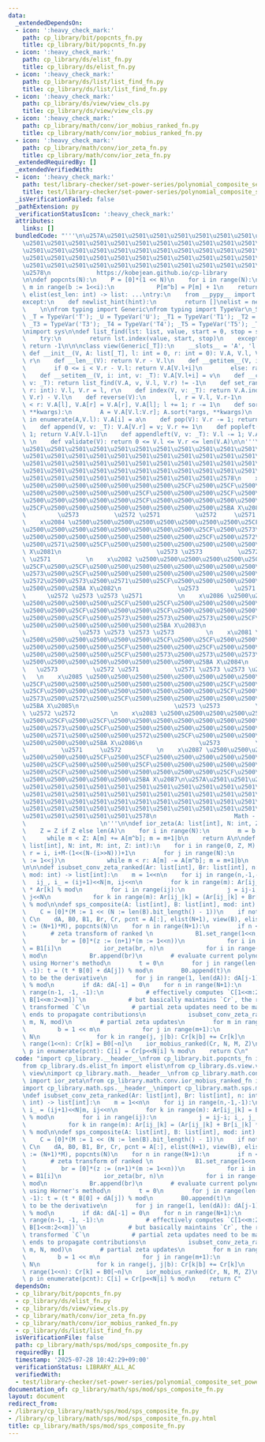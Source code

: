 ```yaml
---
data:
  _extendedDependsOn:
  - icon: ':heavy_check_mark:'
    path: cp_library/bit/popcnts_fn.py
    title: cp_library/bit/popcnts_fn.py
  - icon: ':heavy_check_mark:'
    path: cp_library/ds/elist_fn.py
    title: cp_library/ds/elist_fn.py
  - icon: ':heavy_check_mark:'
    path: cp_library/ds/list/list_find_fn.py
    title: cp_library/ds/list/list_find_fn.py
  - icon: ':heavy_check_mark:'
    path: cp_library/ds/view/view_cls.py
    title: cp_library/ds/view/view_cls.py
  - icon: ':heavy_check_mark:'
    path: cp_library/math/conv/ior_mobius_ranked_fn.py
    title: cp_library/math/conv/ior_mobius_ranked_fn.py
  - icon: ':heavy_check_mark:'
    path: cp_library/math/conv/ior_zeta_fn.py
    title: cp_library/math/conv/ior_zeta_fn.py
  _extendedRequiredBy: []
  _extendedVerifiedWith:
  - icon: ':heavy_check_mark:'
    path: test/library-checker/set-power-series/polynomial_composite_set_power_series.test.py
    title: test/library-checker/set-power-series/polynomial_composite_set_power_series.test.py
  _isVerificationFailed: false
  _pathExtension: py
  _verificationStatusIcon: ':heavy_check_mark:'
  attributes:
    links: []
  bundledCode: "'''\n\u257A\u2501\u2501\u2501\u2501\u2501\u2501\u2501\u2501\u2501\u2501\
    \u2501\u2501\u2501\u2501\u2501\u2501\u2501\u2501\u2501\u2501\u2501\u2501\u2501\
    \u2501\u2501\u2501\u2501\u2501\u2501\u2501\u2501\u2501\u2501\u2501\u2501\u2501\
    \u2501\u2501\u2501\u2501\u2501\u2501\u2501\u2501\u2501\u2501\u2501\u2501\u2501\
    \u2501\u2501\u2501\u2501\u2501\u2501\u2501\u2501\u2501\u2501\u2501\u2501\u2501\
    \u2578\n             https://kobejean.github.io/cp-library               \n'''\n\
    \n\ndef popcnts(N):\n    P = [0]*(1 << N)\n    for i in range(N):\n        for\
    \ m in range(b := 1<<i):\n            P[m^b] = P[m] + 1\n    return P\n\n\ndef\
    \ elist(est_len: int) -> list: ...\ntry:\n    from __pypy__ import newlist_hint\n\
    except:\n    def newlist_hint(hint):\n        return []\nelist = newlist_hint\n\
    \    \n\nfrom typing import Generic\nfrom typing import TypeVar\n_S = TypeVar('S');\
    \ _T = TypeVar('T'); _U = TypeVar('U'); _T1 = TypeVar('T1'); _T2 = TypeVar('T2');\
    \ _T3 = TypeVar('T3'); _T4 = TypeVar('T4'); _T5 = TypeVar('T5'); _T6 = TypeVar('T6')\n\
    \nimport sys\n\ndef list_find(lst: list, value, start = 0, stop = sys.maxsize):\n\
    \    try:\n        return lst.index(value, start, stop)\n    except:\n       \
    \ return -1\n\n\nclass view(Generic[_T]):\n    __slots__ = 'A', 'l', 'r'\n   \
    \ def __init__(V, A: list[_T], l: int = 0, r: int = 0): V.A, V.l, V.r = A, l,\
    \ r\n    def __len__(V): return V.r - V.l\n    def __getitem__(V, i: int): \n\
    \        if 0 <= i < V.r - V.l: return V.A[V.l+i]\n        else: raise IndexError\n\
    \    def __setitem__(V, i: int, v: _T): V.A[V.l+i] = v\n    def __contains__(V,\
    \ v: _T): return list_find(V.A, v, V.l, V.r) != -1\n    def set_range(V, l: int,\
    \ r: int): V.l, V.r = l, r\n    def index(V, v: _T): return V.A.index(v, V.l,\
    \ V.r) - V.l\n    def reverse(V):\n        l, r = V.l, V.r-1\n        while l\
    \ < r: V.A[l], V.A[r] = V.A[r], V.A[l]; l += 1; r -= 1\n    def sort(V, /, *args,\
    \ **kwargs):\n        A = V.A[V.l:V.r]; A.sort(*args, **kwargs)\n        for i,a\
    \ in enumerate(A,V.l): V.A[i] = a\n    def pop(V): V.r -= 1; return V.A[V.r]\n\
    \    def append(V, v: _T): V.A[V.r] = v; V.r += 1\n    def popleft(V): V.l +=\
    \ 1; return V.A[V.l-1]\n    def appendleft(V, v: _T): V.l -= 1; V.A[V.l] = v;\
    \ \n    def validate(V): return 0 <= V.l <= V.r <= len(V.A)\n\n'''\n\u257A\u2501\
    \u2501\u2501\u2501\u2501\u2501\u2501\u2501\u2501\u2501\u2501\u2501\u2501\u2501\
    \u2501\u2501\u2501\u2501\u2501\u2501\u2501\u2501\u2501\u2501\u2501\u2501\u2501\
    \u2501\u2501\u2501\u2501\u2501\u2501\u2501\u2501\u2501\u2501\u2501\u2501\u2501\
    \u2501\u2501\u2501\u2501\u2501\u2501\u2501\u2501\u2501\u2501\u2501\u2501\u2501\
    \u2501\u2501\u2501\u2501\u2501\u2501\u2501\u2501\u2501\u2578\n    x\u2080 \u2500\
    \u2500\u2500\u2500\u2500\u2500\u2500\u2500\u25CF\u2500\u25CF\u2500\u2500\u2500\
    \u2500\u2500\u2500\u2500\u2500\u25CF\u2500\u2500\u2500\u25CF\u2500\u2500\u2500\
    \u2500\u2500\u2500\u2500\u2500\u25CF\u2500\u2500\u2500\u2500\u2500\u2500\u2500\
    \u25CF\u2500\u2500\u2500\u2500\u2500\u2500\u2500\u2500\u25BA X\u2080\n       \
    \         \u2573          \u2572 \u2571          \u2572     \u2571          \n\
    \    x\u2084 \u2500\u2500\u2500\u2500\u2500\u2500\u2500\u2500\u25CF\u2500\u25CF\
    \u2500\u2500\u2500\u2500\u2500\u2500\u2500\u2500\u25CF\u2500\u2573\u2500\u25CF\
    \u2500\u2500\u2500\u2500\u2500\u2500\u2500\u2500\u25CF\u2500\u2572\u2500\u2500\
    \u2500\u2571\u2500\u25CF\u2500\u2500\u2500\u2500\u2500\u2500\u2500\u2500\u25BA\
    \ X\u2081\n                           \u2573 \u2573          \u2572 \u2572 \u2571\
    \ \u2571          \n    x\u2082 \u2500\u2500\u2500\u2500\u2500\u2500\u2500\u2500\
    \u25CF\u2500\u25CF\u2500\u2500\u2500\u2500\u2500\u2500\u2500\u2500\u25CF\u2500\
    \u2573\u2500\u25CF\u2500\u2500\u2500\u2500\u2500\u2500\u2500\u2500\u25CF\u2500\
    \u2572\u2500\u2573\u2500\u2571\u2500\u25CF\u2500\u2500\u2500\u2500\u2500\u2500\
    \u2500\u2500\u25BA X\u2082\n                \u2573          \u2571 \u2572    \
    \      \u2572 \u2573 \u2573 \u2571          \n    x\u2086 \u2500\u2500\u2500\u2500\
    \u2500\u2500\u2500\u2500\u25CF\u2500\u25CF\u2500\u2500\u2500\u2500\u2500\u2500\
    \u2500\u2500\u25CF\u2500\u2500\u2500\u25CF\u2500\u2500\u2500\u2500\u2500\u2500\
    \u2500\u2500\u25CF\u2500\u2573\u2500\u2573\u2500\u2573\u2500\u25CF\u2500\u2500\
    \u2500\u2500\u2500\u2500\u2500\u2500\u25BA X\u2083\n                         \
    \               \u2573 \u2573 \u2573 \u2573         \n    x\u2081 \u2500\u2500\
    \u2500\u2500\u2500\u2500\u2500\u2500\u25CF\u2500\u25CF\u2500\u2500\u2500\u2500\
    \u2500\u2500\u2500\u2500\u25CF\u2500\u2500\u2500\u25CF\u2500\u2500\u2500\u2500\
    \u2500\u2500\u2500\u2500\u25CF\u2500\u2573\u2500\u2573\u2500\u2573\u2500\u25CF\
    \u2500\u2500\u2500\u2500\u2500\u2500\u2500\u2500\u25BA X\u2084\n             \
    \   \u2573          \u2572 \u2571          \u2571 \u2573 \u2573 \u2572       \
    \   \n    x\u2085 \u2500\u2500\u2500\u2500\u2500\u2500\u2500\u2500\u25CF\u2500\
    \u25CF\u2500\u2500\u2500\u2500\u2500\u2500\u2500\u2500\u25CF\u2500\u2573\u2500\
    \u25CF\u2500\u2500\u2500\u2500\u2500\u2500\u2500\u2500\u25CF\u2500\u2571\u2500\
    \u2573\u2500\u2572\u2500\u25CF\u2500\u2500\u2500\u2500\u2500\u2500\u2500\u2500\
    \u25BA X\u2085\n                           \u2573 \u2573          \u2571 \u2571\
    \ \u2572 \u2572          \n    x\u2083 \u2500\u2500\u2500\u2500\u2500\u2500\u2500\
    \u2500\u25CF\u2500\u25CF\u2500\u2500\u2500\u2500\u2500\u2500\u2500\u2500\u25CF\
    \u2500\u2573\u2500\u25CF\u2500\u2500\u2500\u2500\u2500\u2500\u2500\u2500\u25CF\
    \u2500\u2571\u2500\u2500\u2500\u2572\u2500\u25CF\u2500\u2500\u2500\u2500\u2500\
    \u2500\u2500\u2500\u25BA X\u2086\n                \u2573          \u2571 \u2572\
    \          \u2571     \u2572          \n    x\u2087 \u2500\u2500\u2500\u2500\u2500\
    \u2500\u2500\u2500\u25CF\u2500\u25CF\u2500\u2500\u2500\u2500\u2500\u2500\u2500\
    \u2500\u25CF\u2500\u2500\u2500\u25CF\u2500\u2500\u2500\u2500\u2500\u2500\u2500\
    \u2500\u25CF\u2500\u2500\u2500\u2500\u2500\u2500\u2500\u25CF\u2500\u2500\u2500\
    \u2500\u2500\u2500\u2500\u2500\u25BA X\u2087\n\u257A\u2501\u2501\u2501\u2501\u2501\
    \u2501\u2501\u2501\u2501\u2501\u2501\u2501\u2501\u2501\u2501\u2501\u2501\u2501\
    \u2501\u2501\u2501\u2501\u2501\u2501\u2501\u2501\u2501\u2501\u2501\u2501\u2501\
    \u2501\u2501\u2501\u2501\u2501\u2501\u2501\u2501\u2501\u2501\u2501\u2501\u2501\
    \u2501\u2501\u2501\u2501\u2501\u2501\u2501\u2501\u2501\u2501\u2501\u2501\u2501\
    \u2501\u2501\u2501\u2501\u2501\u2578\n                      Math - Convolution\
    \                     \n'''\n\ndef ior_zeta(A: list[int], N: int, Z: int = None):\n\
    \    Z = Z if Z else len(A)\n    for i in range(N):\n        m = b = 1<<i\n  \
    \      while m < Z: A[m] += A[m^b]; m = m+1|b\n    return A\n\ndef ior_mobius_ranked(A:\
    \ list[int], N: int, M: int, Z: int):\n    for i in range(0, Z, M):\n        l,\
    \ r = i, i+M-(1<<(N-(i>>N)))+1\n        for j in range(N):\n            m = l|(b\
    \ := 1<<j)\n            while m < r: A[m] -= A[m^b]; m = m+1|b\n    return A\n\
    \n\n\ndef isubset_conv_zeta_ranked(Ar: list[int], Br: list[int], n: int, N: int,\
    \ mod: int) -> list[int]:\n    m = 1<<n\n    for ij in range(n,-1,-1):\n     \
    \   ij_, i_ = (ij+1)<<N|m, ij<<n\n        for k in range(m): Ar[ij_|k] = Br[i_|k]\
    \ * Ar[k] % mod\n        for i in range(ij):\n            j = ij-i; i_, j_ = i<<n,\
    \ j<<N\n            for k in range(m): Ar[ij_|k] = (Ar[ij_|k] + Br[i_|k] * Ar[j_|k])\
    \ % mod\n\ndef sps_composite(A: list[int], B: list[int], mod: int) -> list[int]:\n\
    \    C = [0]*(M := 1 << (N := len(B).bit_length() - 1))\n    if not A: return\
    \ C\n    dA, B0, B1, Br, Cr, pcnt = A[:], elist(N+1), view(B), elist(N), [0]*(Z\
    \ := (N+1)*M), popcnts(N)\n    for n in range(N+1):\n        if n < N:\n     \
    \       # zeta transform of ranked \n            B1.set_range(1<<n, 2<<n)\n  \
    \          br = [0]*(z := (n+1)*(m := 1<<n))\n            for i in range(m): br[pcnt[i]<<n|i]\
    \ = B1[i]\n            ior_zeta(br, n)\n            for i in range(z): br[i] %=\
    \ mod\n            Br.append(br)\n        # evaluate current polynomial at B[0]\
    \ using Horner's method\n        t = 0\n        for j in range(len(dA)-1, -1,\
    \ -1): t = (t * B[0] + dA[j]) % mod\n        B0.append(t)\n        # update dA\
    \ to be the derivative\n        for j in range(1, len(dA)): dA[j-1] = (j * dA[j])\
    \ % mod\n        if dA: dA[-1] = 0\n    for n in range(N+1):\n        for m in\
    \ range(n-1, -1, -1):\n            # effectively computes `C[1<<m:2<<m] = subset_conv(C[:1<<m],\
    \ B[1<<m:2<<m])`\n            # but basically maintains `Cr`, the ranked zeta\
    \ transformed `C`\n            # partial zeta updates need to be made after loop\
    \ ends to propagate contributions\n            isubset_conv_zeta_ranked(Cr, Br[m],\
    \ m, N, mod)\n        # partial zeta updates\n        for m in range(n):\n   \
    \         b = 1 << m\n            for j in range(m+1):\n                j <<=\
    \ N\n                for k in range(j, j|b): Cr[k|b] += Cr[k]\n        for k in\
    \ range(1<<n): Cr[k] = B0[~n]\n    ior_mobius_ranked(Cr, N, M, Z)\n    for i,\
    \ p in enumerate(pcnt): C[i] = Cr[p<<N|i] % mod\n    return C\n"
  code: "import cp_library.__header__\nfrom cp_library.bit.popcnts_fn import popcnts\n\
    from cp_library.ds.elist_fn import elist\nfrom cp_library.ds.view.view_cls import\
    \ view\nimport cp_library.math.__header__\nfrom cp_library.math.conv.ior_zeta_fn\
    \ import ior_zeta\nfrom cp_library.math.conv.ior_mobius_ranked_fn import ior_mobius_ranked\n\
    import cp_library.math.sps.__header__\nimport cp_library.math.sps.mod.__header__\n\
    \ndef isubset_conv_zeta_ranked(Ar: list[int], Br: list[int], n: int, N: int, mod:\
    \ int) -> list[int]:\n    m = 1<<n\n    for ij in range(n,-1,-1):\n        ij_,\
    \ i_ = (ij+1)<<N|m, ij<<n\n        for k in range(m): Ar[ij_|k] = Br[i_|k] * Ar[k]\
    \ % mod\n        for i in range(ij):\n            j = ij-i; i_, j_ = i<<n, j<<N\n\
    \            for k in range(m): Ar[ij_|k] = (Ar[ij_|k] + Br[i_|k] * Ar[j_|k])\
    \ % mod\n\ndef sps_composite(A: list[int], B: list[int], mod: int) -> list[int]:\n\
    \    C = [0]*(M := 1 << (N := len(B).bit_length() - 1))\n    if not A: return\
    \ C\n    dA, B0, B1, Br, Cr, pcnt = A[:], elist(N+1), view(B), elist(N), [0]*(Z\
    \ := (N+1)*M), popcnts(N)\n    for n in range(N+1):\n        if n < N:\n     \
    \       # zeta transform of ranked \n            B1.set_range(1<<n, 2<<n)\n  \
    \          br = [0]*(z := (n+1)*(m := 1<<n))\n            for i in range(m): br[pcnt[i]<<n|i]\
    \ = B1[i]\n            ior_zeta(br, n)\n            for i in range(z): br[i] %=\
    \ mod\n            Br.append(br)\n        # evaluate current polynomial at B[0]\
    \ using Horner's method\n        t = 0\n        for j in range(len(dA)-1, -1,\
    \ -1): t = (t * B[0] + dA[j]) % mod\n        B0.append(t)\n        # update dA\
    \ to be the derivative\n        for j in range(1, len(dA)): dA[j-1] = (j * dA[j])\
    \ % mod\n        if dA: dA[-1] = 0\n    for n in range(N+1):\n        for m in\
    \ range(n-1, -1, -1):\n            # effectively computes `C[1<<m:2<<m] = subset_conv(C[:1<<m],\
    \ B[1<<m:2<<m])`\n            # but basically maintains `Cr`, the ranked zeta\
    \ transformed `C`\n            # partial zeta updates need to be made after loop\
    \ ends to propagate contributions\n            isubset_conv_zeta_ranked(Cr, Br[m],\
    \ m, N, mod)\n        # partial zeta updates\n        for m in range(n):\n   \
    \         b = 1 << m\n            for j in range(m+1):\n                j <<=\
    \ N\n                for k in range(j, j|b): Cr[k|b] += Cr[k]\n        for k in\
    \ range(1<<n): Cr[k] = B0[~n]\n    ior_mobius_ranked(Cr, N, M, Z)\n    for i,\
    \ p in enumerate(pcnt): C[i] = Cr[p<<N|i] % mod\n    return C"
  dependsOn:
  - cp_library/bit/popcnts_fn.py
  - cp_library/ds/elist_fn.py
  - cp_library/ds/view/view_cls.py
  - cp_library/math/conv/ior_zeta_fn.py
  - cp_library/math/conv/ior_mobius_ranked_fn.py
  - cp_library/ds/list/list_find_fn.py
  isVerificationFile: false
  path: cp_library/math/sps/mod/sps_composite_fn.py
  requiredBy: []
  timestamp: '2025-07-28 10:42:29+09:00'
  verificationStatus: LIBRARY_ALL_AC
  verifiedWith:
  - test/library-checker/set-power-series/polynomial_composite_set_power_series.test.py
documentation_of: cp_library/math/sps/mod/sps_composite_fn.py
layout: document
redirect_from:
- /library/cp_library/math/sps/mod/sps_composite_fn.py
- /library/cp_library/math/sps/mod/sps_composite_fn.py.html
title: cp_library/math/sps/mod/sps_composite_fn.py
---
```

